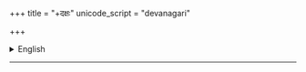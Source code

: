 +++
title = "+दक्षः"
unicode_script = "devanagari"

+++

<details><summary>English</summary>

**Searchable Electronic Edition of _Dakṣasmṛti_**, edited by Irma Piovano, transcribed by Donald R. Davis, Jr, is licensed under a [Creative Commons Attribution 4.0 International License](https://creativecommons.org/licenses/by-sa/4.0/).

Based on the following edition:


_[Dakṣasmṛti. crit. ed. and trans. Irma Piovano. Corpus Iurius Sanscriticum. Vol. 1. ed. Oscar Botto. Torino: CESMEO, 2002](http://www.asiainstitutetorino.it/cis/CIS_1.pdf)_. [The original printed edition (now available online) contains the full critical apparatus, an introduction, and appendices with additional passages not noted here.]

</details>



---
